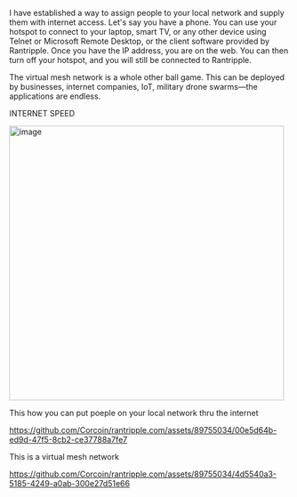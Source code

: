 I have established a way to assign people to your local network and supply them with internet access. Let's say you have a phone. You can use your hotspot to connect to your laptop, smart TV, or any other device using Telnet or Microsoft Remote Desktop, or the client software provided by Rantripple. Once you have the IP address, you are on the web. You can then turn off your hotspot, and you will still be connected to Rantripple.

The virtual mesh network is a whole other ball game. This can be deployed by businesses, internet companies, IoT, military drone swarms—the applications are endless.


INTERNET SPEED

<img width="494" alt="image" src="https://github.com/Corcoin/rantripple.com/assets/89755034/e7927bb3-28d0-44fe-ba4e-a6541fb7739d">


This how you can put poeple on your local network thru the internet

https://github.com/Corcoin/rantripple.com/assets/89755034/00e5d64b-ed9d-47f5-8cb2-ce37788a7fe7



This is a virtual mesh network

https://github.com/Corcoin/rantripple.com/assets/89755034/4d5540a3-5185-4249-a0ab-300e27d51e66

